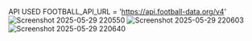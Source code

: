 API USED
FOOTBALL_API_URL = 'https://api.football-data.org/v4'
![Screenshot 2025-05-29 220550](https://github.com/user-attachments/assets/2721a857-5fe9-42b7-9df3-62a8778ca446)
![Screenshot 2025-05-29 220603](https://github.com/user-attachments/assets/93e2ab70-9f78-4933-a845-75adfe584bf1)
![Screenshot 2025-05-29 220640](https://github.com/user-attachments/assets/f3e3c0b3-c83e-48b9-9708-dbf49a012f9a)
